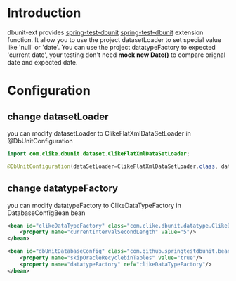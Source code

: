 # Introduction

dbunit-ext provides [spring-test-dbunit] [spring-test-dbunit] extension function. It allow you to use the project datasetLoader 
to set special value like 'null' or 'date'. You can use the project datatypeFactory to expected 'current date', 
your testing don't need **mock new Date()** to compare orignal date and expected date.

# Configuration

## change datasetLoader

you can modify datasetLoader to ClikeFlatXmlDataSetLoader in @DbUnitConfiguration

``` java
import com.clike.dbunit.dataset.ClikeFlatXmlDataSetLoader;

@DbUnitConfiguration(dataSetLoader=ClikeFlatXmlDataSetLoader.class, databaseConnection={"dataSource", "dataSource2"})
```

## change datatypeFactory

you can modify datatypeFactory to ClikeDataTypeFactory in DatabaseConfigBean bean

``` xml
<bean id="clikeDataTypeFactory" class="com.clike.dbunit.datatype.ClikeDataTypeFactory">
    <property name="currentIntervalSecondLength" value="5"/>
</bean>

<bean id="dbUnitDatabaseConfig" class="com.github.springtestdbunit.bean.DatabaseConfigBean">
    <property name="skipOracleRecyclebinTables" value="true"/>
    <property name="datatypeFactory" ref="clikeDataTypeFactory"/>
</bean>
```


[spring-test-dbunit]: https://github.com/springtestdbunit/spring-test-dbunit
